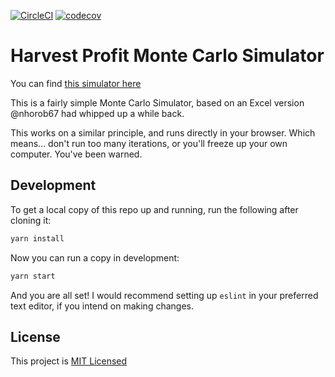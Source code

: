 [![CircleCI](https://circleci.com/gh/HarvestProfit/monte-carlo/tree/master.svg?style=svg)](https://circleci.com/gh/HarvestProfit/monte-carlo/tree/master) [![codecov](https://codecov.io/gh/HarvestProfit/monte-carlo/branch/master/graph/badge.svg)](https://codecov.io/gh/HarvestProfit/monte-carlo)

# Harvest Profit Monte Carlo Simulator

You can find [this simulator here](https://harvestprofit.github.io/monte-carlo/)

This is a fairly simple Monte Carlo Simulator, based on an Excel version @nhorob67 had whipped up a while back.

This works on a similar principle, and runs directly in your browser. Which means... don't run too many iterations, or you'll freeze up your own computer. You've been warned.

## Development

To get a local copy of this repo up and running, run the following after cloning it:
```bash
yarn install
```

Now you can run a copy in development:
```bash
yarn start
```

And you are all set! I would recommend setting up `eslint` in your preferred text editor, if you intend on making changes.

## License

This project is [MIT Licensed](./LICENSE.md)

